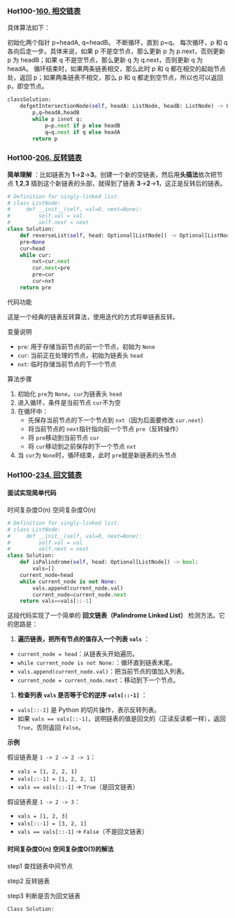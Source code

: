 ### Hot100-[160. 相交链表](https://leetcode.cn/problems/intersection-of-two-linked-lists/)

具体算法如下：

初始化两个指针 p=headA, q=headB。
不断循环，直到 p=q。
每次循环，p 和 q 各向后走一步。具体来说，如果 p 不是空节点，那么更新 p 为 p.next，否则更新 p 为 headB；如果 q 不是空节点，那么更新 q 为 q.next，否则更新 q 为 headA。
循环结束时，如果两条链表相交，那么此时 p 和 q 都在相交的起始节点处，返回 p；如果两条链表不相交，那么 p 和 q 都走到空节点，所以也可以返回 p，即空节点。

```python
classSolution:  
	defgetIntersectionNode(self, headA: ListNode, headB: ListNode) -> Optional[ListNode]:  
		p,q=headA,headB  
		while p isnot q:
			p=p.next if p else headB      
			q=q.next if q else headA  
		return p
```

### Hot100-[206. 反转链表](https://leetcode.cn/problems/reverse-linked-list/)

**简单理解** ：比如链表为 **1**→**2**→**3**。创建一个新的空链表，然后用**头插法**依次把节点 **1**,**2**,**3** 插到这个新链表的头部，就得到了链表 **3**→**2**→**1**，这正是反转后的链表。

```python
# Definition for singly-linked list.
# class ListNode:
#     def __init__(self, val=0, next=None):
#         self.val = val
#         self.next = next
class Solution:
    def reverseList(self, head: Optional[ListNode]) -> Optional[ListNode]:
	pre=None
	cur=head
	while cur:
		nxt=cur.next
		cur.next=pre
		pre=cur
		cur=nxt
	return pre
```

代码功能

这是一个经典的链表反转算法，使用迭代的方式将单链表反转。

变量说明

* `pre`: 用于存储当前节点的前一个节点，初始为 `None`
* `cur`: 当前正在处理的节点，初始为链表头 `head`
* `nxt`: 临时存储当前节点的下一个节点

算法步骤

1. 初始化 `pre`为 `None`，`cur`为链表头 `head`
2. 进入循环，条件是当前节点 `cur`不为空
3. 在循环中：
   * 先保存当前节点的下一个节点到 `nxt`（因为后面要修改 `cur.next`）
   * 将当前节点的 `next`指针指向前一个节点 `pre`（反转操作）
   * 将 `pre`移动到当前节点 `cur`
   * 将 `cur`移动到之前保存的下一个节点 `nxt`
4. 当 `cur`为 `None`时，循环结束，此时 `pre`就是新链表的头节点

### Hot100-[234. 回文链表](https://leetcode.cn/problems/palindrome-linked-list/)

#### **面试实现简单代码**

时间复杂度O(n)  空间复杂度O(n)

```python
# Definition for singly-linked list.
# class ListNode:
#     def __init__(self, val=0, next=None):
#         self.val = val
#         self.next = next
class Solution:
    def isPalindrome(self, head: Optional[ListNode]) -> bool:
        vals=[]
	current_node=head
	while current_node is not None:
		vals.append(current_node.val)
		current_node=current_node.next
	return vals==vals[::-1]
```

这段代码实现了一个简单的 **回文链表（Palindrome Linked List）** 检测方法。它的思路是：

1. **遍历链表，把所有节点的值存入一个列表 `vals`** ：

* `current_node = head`：从链表头开始遍历。
* `while current_node is not None:`：循环直到链表末尾。
* `vals.append(current_node.val)`：把当前节点的值加入列表。
* `current_node = current_node.next`：移动到下一个节点。

1. **检查列表 `vals` 是否等于它的逆序 `vals[::-1]`** ：

* `vals[::-1]` 是 Python 的切片操作，表示反转列表。
* 如果 `vals == vals[::-1]`，说明链表的值是回文的（正读反读都一样），返回 `True`，否则返回 `False`。

**示例**

假设链表是 `1 -> 2 -> 2 -> 1`：

* `vals = [1, 2, 2, 1]`
* `vals[::-1] = [1, 2, 2, 1]`
* `vals == vals[::-1]` → `True`（是回文链表）

假设链表是 `1 -> 2 -> 3`：

* `vals = [1, 2, 3]`
* `vals[::-1] = [3, 2, 1]`
* `vals == vals[::-1]` → `False`（不是回文链表）

#### 时间复杂度O(n)  空间复杂度O(1)的解法

step1 查找链表中间节点

step2 反转链表

step3 判断是否为回文链表

```python
Class Solution:

```
